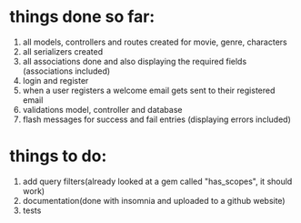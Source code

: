 # things done so far: 
1. all models, controllers and routes created for movie, genre, characters
2. all serializers created
3. all associations done and also displaying the required fields (associations included)
4. login and register
5. when a user registers a welcome email gets sent to their registered email 
6. validations model, controller and database
7. flash messages for success and fail entries (displaying errors included)


# things to do: 

1. add query filters(already looked at a gem called "has_scopes", it should work)
2. documentation(done with insomnia and uploaded to a github website)
3. tests 

